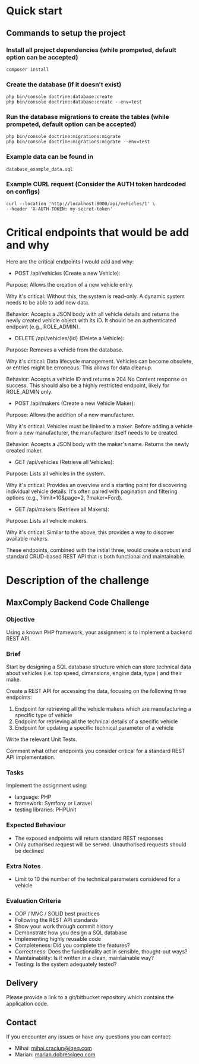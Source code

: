 # Quick start

## Commands to setup the project

### Install all project dependencies (while prompeted, default option can be accepted)
```
composer install
```
### Create the database (if it doesn't exist)
```
php bin/console doctrine:database:create
php bin/console doctrine:database:create --env=test
```
### Run the database migrations to create the tables (while prompeted, default option can be accepted)
```
php bin/console doctrine:migrations:migrate
php bin/console doctrine:migrations:migrate --env=test
```
### Example data can be found in 
```
database_example_data.sql
```
### Example CURL request (Consider the AUTH token hardcoded on configs)
```
curl --location 'http://localhost:8000/api/vehicles/1' \
--header 'X-AUTH-TOKEN: my-secret-token'
```


# Critical endpoints that would be add and why

Here are the critical endpoints I would add and why:

- POST /api/vehicles (Create a new Vehicle):

Purpose: Allows the creation of a new vehicle entry.

Why it's critical: Without this, the system is read-only. A dynamic system needs to be able to add new data.

Behavior: Accepts a JSON body with all vehicle details and returns the newly created vehicle object with its ID. It should be an authenticated endpoint (e.g., ROLE_ADMIN).

- DELETE /api/vehicles/{id} (Delete a Vehicle):

Purpose: Removes a vehicle from the database.

Why it's critical: Data lifecycle management. Vehicles can become obsolete, or entries might be erroneous. This allows for data cleanup.

Behavior: Accepts a vehicle ID and returns a 204 No Content response on success. This should also be a highly restricted endpoint, likely for ROLE_ADMIN only.

- POST /api/makers (Create a new Vehicle Maker):

Purpose: Allows the addition of a new manufacturer.

Why it's critical: Vehicles must be linked to a maker. Before adding a vehicle from a new manufacturer, the manufacturer itself needs to be created.

Behavior: Accepts a JSON body with the maker's name. Returns the newly created maker.

- GET /api/vehicles (Retrieve all Vehicles):

Purpose: Lists all vehicles in the system.

Why it's critical: Provides an overview and a starting point for discovering individual vehicle details. It's often paired with pagination and filtering options (e.g., ?limit=10&page=2, ?maker=Ford).

- GET /api/makers (Retrieve all Makers):

Purpose: Lists all vehicle makers.

Why it's critical: Similar to the above, this provides a way to discover available makers.

These endpoints, combined with the initial three, would create a robust and standard CRUD-based REST API that is both functional and maintainable.




# Description of the challenge

## MaxComply Backend Code Challenge

### Objective
Using a known PHP framework, your assignment is to implement a backend REST API.

### Brief
Start by designing a SQL database structure which can store technical data about vehicles (i.e. top speed, dimensions, engine data, type ) and their make.

Create a REST API for accessing the data, focusing on the following three endpoints: 
1. Endpoint for retrieving all the vehicle makers which are manufacturing a specific type of vehicle
2. Endpoint for retrieving all the technical details of a specific vehicle
3. Endpoint for updating a specific technical parameter of a vehicle

Write the relevant Unit Tests.

Comment what other endpoints you consider critical for a standard REST API implementation.

### Tasks
Implement the assignment using:
- language: PHP
- framework: Symfony or Laravel 
- testing libraries: PHPUnit

### Expected Behaviour
- The exposed endpoints will return standard REST responses
- Only authorised request will be served. Unauthorised requests should be declined

### Extra Notes
- Limit to 10 the number of the technical parameters considered for a vehicle

### Evaluation Criteria
- OOP / MVC / SOLID best practices
- Following the REST API standards
- Show your work through commit history
- Demonstrate how you design a SQL database
- Implementing highly reusable code
- Completeness: Did you complete the features?
- Correctness: Does the functionality act in sensible, thought-out ways?
- Maintainability: Is it written in a clean, maintainable way?
- Testing: Is the system adequately tested?

## Delivery
Please provide a link to a git/bitbucket repository which contains the application code.

## Contact
If you encounter any issues or have any questions you can contact:
- Mihai: mihai.craciun@iqeq.com
- Marian: marian.dobre@iqeq.com
